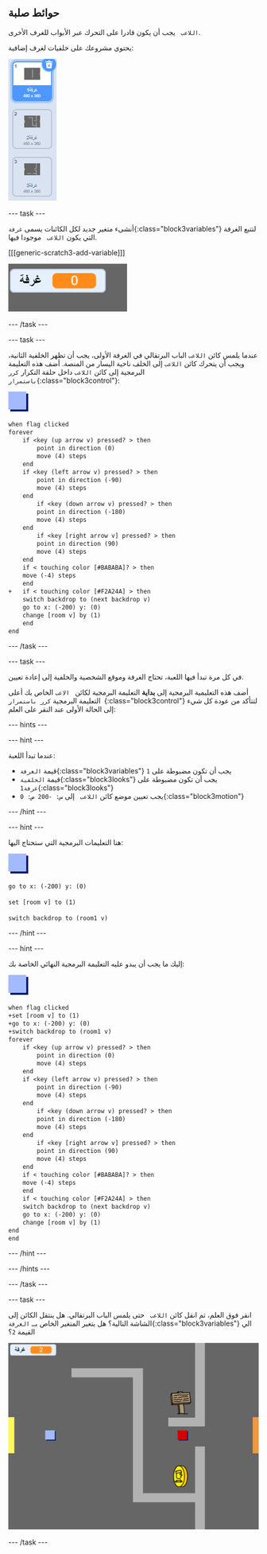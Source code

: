 ## حوائط صلبة

`اللاعب ` يجب أن يكون قادرا على التحرك عبر الأبواب للغرف الأخرى.

يحتوي مشروعك على خلفيات لغرف إضافية:

![لقطة شاشة](images/world-backdrops.png)

\--- task \---

أنشىء متغير جديد لكل الكائنات يسمى `غرفة`{:class="block3variables"} لتتبع الغرفة التي يكون `اللاعب ` موجودا فيها.

[[[generic-scratch3-add-variable]]]

![لقطة الشاشة](images/world-room.png)

\--- /task \---

\--- task \---

عندما يلمس كائن `اللاعب` الباب البرتقالي في الغرفة الأولى، يجب أن تظهر الخلفية الثانية، ويجب أن يتحرك كائن `اللاعب` إلى الخلف ناحية اليسار من المنصة. أضف هذه التعليمة البرمجية إلى كائن `اللاعب` داخل حلقة التكرار `كرر باستمرار`{:class="block3control"}:

![اللاعب](images/player.png)

```blocks3
when flag clicked
forever
    if <key (up arrow v) pressed? > then
        point in direction (0)
        move (4) steps
    end
    if <key (left arrow v) pressed? > then
        point in direction (-90)
        move (4) steps
    end
        if <key (down arrow v) pressed? > then
        point in direction (-180)
        move (4) steps
    end
        if <key [right arrow v] pressed? > then
        point in direction (90)
        move (4) steps
    end
    if < touching color [#BABABA]? > then
    move (-4) steps
    end
+   if < touching color [#F2A24A] > then
    switch backdrop to (next backdrop v)
    go to x: (-200) y: (0)
    change [room v] by (1)
    end
end
```

\--- /task \---

\--- task \---

في كل مرة تبدأ فيها اللعبة، تحتاج الغرفة وموقع الشخصية والخلفية إلى إعادة تعيين.

أضف هذه التعليمية البرمجية إلى **بداية** التعليمة البرمجية لكائن ` الاعب` الخاص بك أعلى التعليمة البرمجية `كرر باستمرار `{:class="block3control"} لتتأكد من عودة كل شيء إلى الحالة الأولى عند النقر على العلم:

\--- hints \---

\--- hint \---

عندما تبدأ اللعبة:

+ قيمة `الغرفة`{:class="block3variables"} يجب أن تكون مضبوطة على `1 ` 
+ قيمة `الخلفية`{:class="block3looks"} يجب أن تكون مضبوطة على `غرفة1`{:class="block3looks"}
+ يجب تعيين موضع كائن `اللاعب ` إلى `س: -200 ص: 0`{:class="block3motion"}

\--- /hint \---

\--- hint \---

هنا التعليمات البرمجية التي ستحتاج اليها:

![اللاعب](images/player.png)

```blocks3
go to x: (-200) y: (0)

set [room v] to (1)

switch backdrop to (room1 v)
```

\--- /hint \---

\--- hint \---

إليك ما يجب أن يبدو عليه التعليمة البرمجية النهائي الخاصة بك:

![اللاعب](images/player.png)

```blocks3
when flag clicked
+set [room v] to (1)
+go to x: (-200) y: (0)
+switch backdrop to (room1 v)
forever
    if <key (up arrow v) pressed? > then
        point in direction (0)
        move (4) steps
    end
    if <key (left arrow v) pressed? > then
        point in direction (-90)
        move (4) steps
    end
        if <key (down arrow v) pressed? > then
        point in direction (-180)
        move (4) steps
    end
        if <key [right arrow v] pressed? > then
        point in direction (90)
        move (4) steps
    end
    if < touching color [#BABABA]? > then
    move (-4) steps
    end
    if < touching color [#F2A24A] > then
    switch backdrop to (next backdrop v)
    go to x: (-200) y: (0)
    change [room v] by (1)
end
end
```

\--- /hint \---

\--- /hints \---

\--- /task \---

\--- task \---

انقر فوق العلم، ثم انقل كائن `اللاعب ` حتى يلمس الباب البرتقالي. هل ينتقل الكائن إلى الشاشة التالية؟ هل يتغير المتغير الخاص بــ `الغرفة`{:class="block3variables"} الي القيمة `2`؟

![لقطة الشاشة](images/world-room-test.png)

\--- /task \---